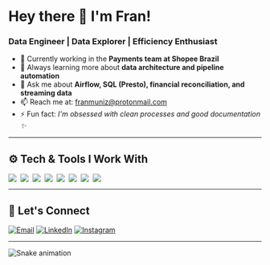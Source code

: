 # Hey there 👋 I'm Fran!

### Data Engineer | Data Explorer | Efficiency Enthusiast

- 🏢 Currently working in the **Payments team at Shopee Brazil**
- 🌱 Always learning more about **data architecture and pipeline automation**
- 🧠 Ask me about **Airflow, SQL (Presto), financial reconciliation, and streaming data**
- 📫 Reach me at: [franmuniz@protonmail.com](mailto:francy_muniz@hotmail.com)
- ⚡ Fun fact: _I'm obsessed with clean processes and good documentation ✨_

---

## ⚙️ Tech & Tools I Work With

<div style="display: flex; flex-wrap: wrap; gap: 8px">
  <img src="https://img.shields.io/badge/Python-3776AB?style=flat-square&logo=python&logoColor=white"/>
  <img src="https://img.shields.io/badge/Trino-4285F4?style=flat-square&logo=trino&logoColor=white"/>
  <img src="https://img.shields.io/badge/SQL-336791?style=flat-square&logo=postgresql&logoColor=white"/>
  <img src="https://img.shields.io/badge/Airflow-017CEE?style=flat-square&logo=apacheairflow&logoColor=white"/>
  <img src="https://img.shields.io/badge/Amazon%20S3-569A31?style=flat-square&logo=amazonaws&logoColor=white"/>
  <img src="https://img.shields.io/badge/Apache%20Spark-E25A1C?style=flat-square&logo=apachespark&logoColor=white"/>
  <img src="https://img.shields.io/badge/Docker-2496ED?style=flat-square&logo=docker&logoColor=white"/>
  <img src="https://img.shields.io/badge/Podman-892CA0?style=flat-square&logo=podman&logoColor=white"/>
</div>

---

## 💬 Let's Connect

[![Email](https://img.shields.io/badge/Email-8B89CC?style=for-the-badge&logo=protonmail&logoColor=white)](mailto:francy_muniz@hotmail.com)
[![LinkedIn](https://img.shields.io/badge/-LinkedIn-%230077B5?style=for-the-badge&logo=linkedin&logoColor=white)](https://www.linkedin.com/in/francielimuniz/)
[![Instagram](https://img.shields.io/badge/-Instagram-%23E4405F?style=for-the-badge&logo=instagram&logoColor=white)](https://www.instagram.com/f_mmuniz/)

---

<!-- snake contrib animation -->
![Snake animation](https://github.com/FranMuniz/FranMuniz/blob/output/github-contribution-grid-snake.svg)


